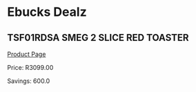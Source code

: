 
# Ebucks Dealz
## TSF01RDSA SMEG 2 SLICE RED TOASTER
[Product Page](https://www.ebucks.com/web/shop/productSelected.do?prodId=1169545978&catId=1196428103)

Price: R3099.00

Savings: 600.0


	